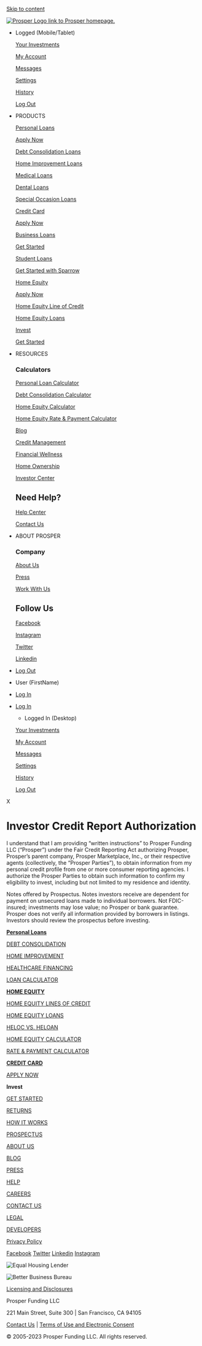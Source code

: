 [Skip to content](#content)

[![Prosper Logo link to Prosper homepage.](https://www.prosper.com/wp-content/uploads/2020/04/Logo.svg)](https://www.prosper.com/)

* Logged (Mobile/Tablet)
    
    [Your Investments](https://www.prosper.com/investor/myaccount)
    
    [My Account](https://www.prosper.com/myaccount)
    
    [Messages](https://www.prosper.com/secure/account/common/messages.aspx)
    
    [Settings](https://www.prosper.com/settings)
    
    [History](https://www.prosper.com/secure/account/common/history.aspx)
    
    [Log Out](https://www.prosper.com/signout)
    
* PRODUCTS
    
    [Personal Loans](https://www.prosper.com/personal-loans)
    
    [Apply Now](https://www.prosper.com/web-offers/get-rate/loan-amount-purpose)
    
    [Debt Consolidation Loans](https://www.prosper.com/personal-loans/debt-consolidation)
    
    [Home Improvement Loans](https://www.prosper.com/personal-loans/home-improvement)
    
    [Medical Loans](https://www.prosper.com/personal-loans/healthcare-financing)
    
    [Dental Loans](https://www.prosper.com/personal-loans/healthcare-financing/dental)
    
    [Special Occasion Loans](https://www.prosper.com/personal-loans/special-occasion)
    
    [Credit Card](https://www.prosper.com/credit-card)
    
    [Apply Now](https://www.prosper.com/credit-card/apply)
    
    [Business Loans](https://www.prosper.com/business-loans)
    
    [Get Started](https://businessloans.com/c/6e521ced-41fe-4585-8d92-d5f913ca36a7?cobrand=prosper)
    
    [Student Loans](https://www.prosper.com/student-loans)
    
    [Get Started with Sparrow](https://www.sparrowfi.com/?utm_source=prosper&utm_medium=referral&utm_campaign=nav)
    
    [Home Equity](https://www.prosper.com/home-equity)
    
    [Apply Now](https://www.prosper.com/home-equity/check-rate/tell-us-about-your-home)
    
    [Home Equity Line of Credit](https://www.prosper.com/home-equity/line-of-credit)
    
    [Home Equity Loans](https://www.prosper.com/home-equity/loan)
    
    [Invest](https://www.prosper.com/invest)
    
    [Get Started](https://www.prosper.com/investor/inv_funnel#/)
    
* RESOURCES
    
    ### Calculators
    
    [Personal Loan Calculator](https://www.prosper.com/personal-loans/prosper-personal-loan-calculator)
    
    [Debt Consolidation Calculator](https://www.prosper.com/debt-consolidation-loans/loan-calculator)
    
    [Home Equity Calculator](https://www.prosper.com/home-equity/calculator)
    
    [Home Equity Rate & Payment Calculator](https://www.prosper.com/home-equity/line-of-credit/calculator)
    
    [Blog](https://www.prosper.com/blog)
    
    [Credit Management](https://www.prosper.com/blog/category/credit-management)
    
    [Financial Wellness](https://www.prosper.com/blog/category/financial-literacy)
    
    [Home Ownership](https://www.prosper.com/blog/category/home-ownership)
    
    [Investor Center](https://www.prosper.com/blog/category/investor-center)
    
    Need Help?
    ----------
    
    [Help Center](https://help.prosper.com/hc/en-us)
    
    [Contact Us](https://www.prosper.com/contact-us)
    
* ABOUT PROSPER
    
    ### Company
    
    [About Us](https://www.prosper.com/about)
    
    [Press](https://www.prosper.com/media)
    
    [Work With Us](https://www.prosper.com/jobs)
    
    Follow Us
    ---------
    
    [Facebook](https://www.facebook.com/prosperloans)
    
    [Instagram](https://www.instagram.com/letsgoprosper/)
    
    [Twitter](https://twitter.com/prosperloans)
    
    [Linkedin](https://www.linkedin.com/authwall?trk=bf&trkInfo=AQGW6drmEm8qcgAAAYTTI1U4zN97lCSxFXTf3N83zgYEIhu79grPuQR4MVA99LxwLGHjZm_rrIcw5MUWst2O68hoMQ3glY0RH_8Q92dVb87R-cccYj-D6553HRLFNKwbwpAZcEs=&original_referer=&sessionRedirect=https%3A%2F%2Fwww.linkedin.com%2Fcompany%2Fprosper-marketplace)
    
* [Log Out](https://www.prosper.com/auth/signout)
* User (FirstName)
* [Log In](https://www.prosper.com/auth/email-code)
* [Log In](https://www.prosper.com/auth/email-code)
    
    * Logged In (Desktop)
    
    [Your Investments](https://www.prosper.com/investor/myaccount)
    
    [My Account](https://www.prosper.com/myaccount)
    
    [Messages](https://www.prosper.com/secure/account/common/messages.aspx)
    
    [Settings](https://www.prosper.com/settings)
    
    [History](https://www.prosper.com/secure/account/common/history.aspx)
    
    [Log Out](https://www.prosper.com/auth/signout)
    

[](https://www.prosper.com/)

X

Investor Credit Report Authorization
====================================

I understand that I am providing “written instructions” to Prosper Funding LLC (“Prosper”) under the Fair Credit Reporting Act authorizing Prosper, Prosper’s parent company, Prosper Marketplace, Inc., or their respective agents (collectively, the “Prosper Parties”), to obtain information from my personal credit profile from one or more consumer reporting agencies. I authorize the Prosper Parties to obtain such information to confirm my eligibility to invest, including but not limited to my residence and identity.

Notes offered by Prospectus. Notes investors receive are dependent for payment on unsecured loans made to individual borrowers. Not FDIC-insured; investments may lose value; no Prosper or bank guarantee. Prosper does not verify all information provided by borrowers in listings. Investors should review the prospectus before investing.

**[Personal Loans](https://www.prosper.com/personal-loans)**

[DEBT CONSOLIDATION](https://www.prosper.com/personal-loans/debt-consolidation)

[HOME IMPROVEMENT](https://www.prosper.com/personal-loans/home-improvement)

[HEALTHCARE FINANCING](https://www.prosper.com/personal-loans/healthcare-financing)

[LOAN CALCULATOR](https://www.prosper.com/debt-consolidation-loans/loan-calculator)

**[HOME EQUITY](https://www.prosper.com/home-equity)**

[HOME EQUITY LINES OF CREDIT](https://www.prosper.com/home-equity/line-of-credit)

[HOME EQUITY LOANS](https://www.prosper.com/home-equity/loan)

[HELOC VS. HELOAN](https://www.prosper.com/home-equity#home-equity-product-comparison-table)

[HOME EQUITY CALCULATOR](https://www.prosper.com/home-equity/calculator)

[RATE & PAYMENT CALCULATOR](https://www.prosper.com/home-equity/line-of-credit/calculator)

**[CREDIT CARD](https://www.prosper.com/credit-card)**

[APPLY NOW](https://www.prosper.com/credit-card/apply)

**Invest**

[GET STARTED](https://www.prosper.com/invest)

[RETURNS](https://www.prosper.com/invest#sec-4)

[HOW IT WORKS](https://www.prosper.com/invest#sec-3)

[PROSPECTUS](https://www.prosper.com/prospectus)

[ABOUT US](https://www.prosper.com/about)

[BLOG](https://www.prosper.com/blog)

[PRESS](https://www.prosper.com/media)

[HELP](https://help.prosper.com/hc/en-us)

[CAREERS](https://www.prosper.com/jobs)

[CONTACT US](https://www.prosper.com/contact-us)

[LEGAL](https://www.prosper.com/legal)

[DEVELOPERS](https://developers.prosper.com/)

[Privacy Policy](https://www.prosper.com/legal/privacy-policy)

[Facebook](https://www.facebook.com/prosperloans) [Twitter](https://twitter.com/prosperloans) [Linkedin](http://www.linkedin.com/company/prosper-marketplace) [Instagram](https://www.instagram.com/letsgoprosper/)

![Equal Housing Lender](https://www.prosper.com/wp-content/uploads/2023/01/Equal-Housing-Lender-1.svg?w=35 "Equal-Housing-Lender-1.svg")

![Better Business Bureau](https://www.prosper.com/wp-content/uploads/2023/01/Better-Business-Bureau-1.svg?w=93 "Better-Business-Bureau-1.svg")

[Licensing and Disclosures](https://www.prosper.com/legal/heloc-licensing-disclosures)

Prosper Funding LLC

221 Main Street, Suite 300 | San Francisco, CA 94105

[Contact Us](https://www.prosper.com/contact-us) | [Terms of Use and Electronic Consent](https://www.prosper.com/legal/terms-of-use)

© 2005-2023 Prosper Funding LLC. All rights reserved.
